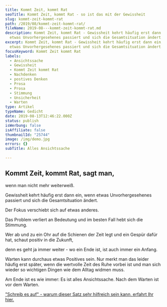 ```yaml
---
title: Kommt Zeit, kommt Rat
seoTitle: Kommt Zeit, kommt Rat - so ist das mit der Gewissheit
slug: kommt-zeit-kommt-rat
path: /2019/08/kommt-zeit-kommt-rat/
fileName: 2019-08---kommt-zeit-kommt-rat.md
description: Kommt Zeit, kommt Rat - Gewissheit kehrt häufig erst dann ein, wenn
  etwas Unvorhergesehenes passiert und sich die Gesamtsituation ändert.
excerpt: Kommt Zeit, kommt Rat - Gewissheit kehrt häufig erst dann ein, wenn
  etwas Unvorhergesehenes passiert und sich die Gesamtsituation ändert.
focusKeyword: Kommt Zeit kommt Rat
labels:
  - Ansichtssache
  - Gewissheit
  - Kommt Zeit kommt Rat
  - Nachdenken
  - postives Denken
  - Prosa
  - Prosa
  - Stimmung
  - Unsicherheit
  - Warten
type: Artikel
typeName: Gedicht
date: 2019-08-13T12:46:22.000Z
status: publish
isWerbung: false
isAffiliate: false
thumbnailId: "25744"
image: /img/demo.jpg
errors: {}
subTitle: Alles Ansichtssache
  
---
```


## Kommt Zeit, kommt Rat, sagt man,

wenn man nicht mehr weiterweiß.

Gewissheit kehrt häufig erst dann ein, wenn etwas Unvorhergesehenes passiert und
sich die Gesamtsituation ändert.

Der Fokus verschiebt sich auf etwas anderes.

Das Problem verliert an Bedeutung und im besten Fall hebt sich die Stimmung.

Wer ab und zu ein Ohr auf die Schienen der Zeit legt und ein Gespür dafür hat,
schaut positiv in die Zukunft,

denn es geht ja immer weiter - wo ein Ende ist, ist auch immer ein Anfang.

Warten kann durchaus etwas Positives sein. Nur merkt man das leider häufig erst
später, wenn die wertvolle Zeit des Ruhe vorbei ist und man sich wieder so
wichtigen Dingen wie dem Alltag widmen muss.

Am Ende ist es wie immer: Es ist alles Ansichtssache. Nach dem Warten ist vor
dem Warten.

["Schreib es auf" - warum dieser Satz sehr hilfreich sein kann, erfahrt Ihr hier.](/2019/05/10-ideen-fuer-mehr-glueckliche-momente/)

  